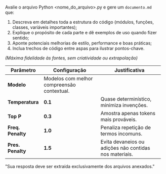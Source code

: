 Avalie o arquivo Python <nome_do_arquivo>.py e gere um `documento.md` que:

1. Descreva em detalhes toda a estrutura do código (módulos, funções, classes, variáveis importantes);
2. Explique o propósito de cada parte e dê exemplos de uso quando fizer sentido;
3. Aponte potenciais melhorias de estilo, performance e boas práticas;
4. Inclua trechos de código entre aspas para ilustrar pontos-chave.

*(Máxima fidelidade às fontes, sem criatividade ou extrapolação)*  

| Parâmetro        | Configuração | Justificativa                                     |
|------------------|--------------|---------------------------------------------------|
| **Modelo**       | Modelos com melhor compreensão contextual.         |
| **Temperatura**  | **0.1**      | Quase determinístico, minimiza invenções.         |
| **Top P**        | **0.3**      | Amostra apenas tokens mais prováveis.             |
| **Freq. Penalty**| **1.0**      | Penaliza repetição de termos incomuns.            |
| **Pres. Penalty**| **1.5**      | Evita devaneios ou adições não contidas nos materiais. |

"Sua resposta deve ser extraída exclusivamente dos arquivos anexados."  

